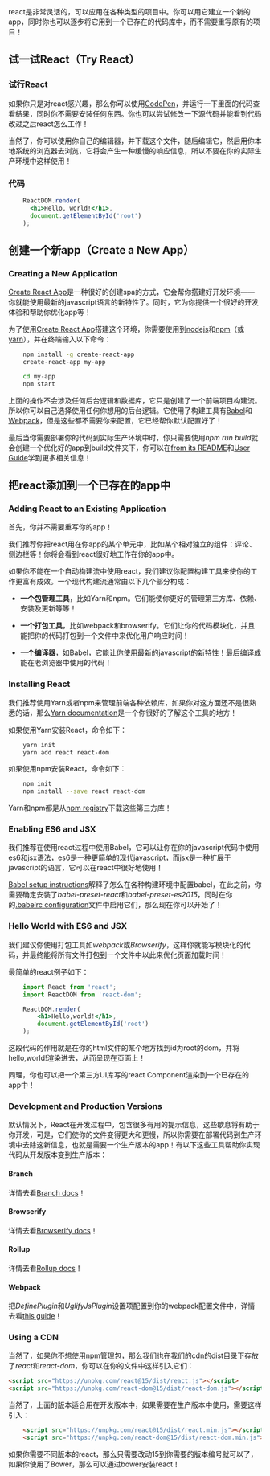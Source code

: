 react是非常灵活的，可以应用在各种类型的项目中。你可以用它建立一个新的app，同时你也可以逐步将它用到一个已存在的代码库中，而不需要重写原有的项目！

## 试一试React（Try React）

### 试行React

如果你只是对react感兴趣，那么你可以使用[CodePen](http://codepen.io/gaearon/pen/rrpgNB?editors=0010)，并运行一下里面的代码查看结果，同时你不需要安装任何东西。你也可以尝试修改一下源代码并能看到代码改过之后react怎么工作！

当然了，你可以使用你自己的编辑器，并下载这个文件，随后编辑它，然后用你本地系统的浏览器去浏览，它将会产生一种缓慢的响应信息，所以不要在你的实际生产环境中这样使用！

### 代码

``` jsx
	ReactDOM.render(
	  <h1>Hello, world!</h1>,
	  document.getElementById('root')
	);

```

## 创建一个新app（Create a New App）

### Creating a New Application

[Create React App](https://github.com/facebookincubator/create-react-app)是一种很好的创建spa的方式，它会帮你搭建好开发环境——你就能使用最新的javascript语言的新特性了。同时，它为你提供一个很好的开发体验和帮助你优化app等！ 

为了使用[Create React App](https://github.com/facebookincubator/create-react-app)搭建这个环境，你需要使用到[nodejs](https://nodejs.org/)和[npm](https://www.npmjs.com/)（或[yarn](https://yarnpkg.com/en/)），并在终端输入以下命令：

```bash
	npm install -g create-react-app
	create-react-app my-app

	cd my-app
	npm start

```

上面的操作不会涉及任何后台逻辑和数据库，它只是创建了一个前端项目构建流。所以你可以自己选择使用任何你想用的后台逻辑。它使用了构建工具有[Babel](https://babeljs.io/)和[Webpack](https://webpack.github.io/)，但是这些都不需要你来配置，它已经帮你默认配置好了！

最后当你需要部署你的代码到实际生产环境中时，你只需要使用*npm run build*就会创建一个优化好的app到build文件夹下，你可以在[from its README](https://github.com/facebookincubator/create-react-app#create-react-app-)和[User Guide](https://github.com/facebookincubator/create-react-app/blob/master/packages/react-scripts/template/README.md#table-of-contents)学到更多相关信息！


## 把react添加到一个已存在的app中

### Adding React to an Existing Application

首先，你并不需要重写你的app！

我们推荐你把react用在你app的某个单元中，比如某个相对独立的组件：评论、侧边栏等！你将会看到react很好地工作在你的app中。

如果你不能在一个自动构建流中使用react，我们建议你配置构建工具来使你的工作更富有成效。一个现代构建流通常由以下几个部分构成：

* **一个包管理工具**，比如Yarn和npm。它们能使你更好的管理第三方库、依赖、安装及更新等等！

* **一个打包工具**，比如webpack和browserify。它们让你的代码模块化，并且能把你的代码打包到一个文件中来优化用户响应时间！


* **一个编译器**，如Babel，它能让你使用最新的javascript的新特性！最后编译成能在老浏览器中使用的代码！


### Installing React

我们推荐使用Yarn或者npm来管理前端各种依赖库，如果你对这方面还不是很熟悉的话，那么[Yarn documentation](https://yarnpkg.com/en/docs/getting-started)是一个你很好的了解这个工具的地方！

如果使用Yarn安装React，命令如下：

```bash
	yarn init
	yarn add react react-dom
```

如果使用npm安装React，命令如下：

```bash
	npm init
	npm install --save react react-dom
```

Yarn和npm都是从[npm registry](https://www.npmjs.com/)下载这些第三方库！

### Enabling ES6 and JSX

我们推荐在使用react过程中使用Babel，它可以让你在你的javascript代码中使用es6和jsx语法，es6是一种更简单的现代javascript，而jsx是一种扩展于javascript的语言，它可以在react中很好地使用！

[Babel setup instructions](https://babeljs.io/docs/setup/)解释了怎么在各种构建环境中配置babel，在此之前，你需要确定安装了*babel-preset-react*和*babel-preset-es2015*，同时在你的[.babelrc configuration](http://babeljs.io/docs/usage/babelrc/)文件中启用它们，那么现在你可以开始了！

### Hello World with ES6 and JSX

我们建议你使用打包工具如*webpack*或*Browserify*，这样你就能写模块化的代码，并最终能将所有文件打包到一个文件中以此来优化页面加载时间！

最简单的react例子如下：

```jsx
	import React from 'react';
	import ReactDOM from 'react-dom';

	ReactDOM.render(
		<h1>Hello,world!</h1>,
		document.getElementById('root')
	);

```

这段代码的作用就是在你的html文件的某个地方找到id为root的dom，并将hello,world!渲染进去，从而呈现在页面上！

同理，你也可以把一个第三方UI库写的react Component渲染到一个已存在的app中！

### Development and Production Versions

默认情况下，React在开发过程中，包含很多有用的提示信息，这些歇息将有助于你开发，可是，它们使你的文件变得更大和更慢，所以你需要在部署代码到生产环境中去除这新信息，也就是需要一个生产版本的app！有以下这些工具帮助你实现代码从开发版本变到生产版本：

#### Branch

详情去看[Branch docs](http://brunch.io/docs/commands)！

#### Browserify

详情去看[Browserify docs](https://github.com/substack/node-browserify#usage)！

#### Rollup

详情去看[Rollup docs](https://github.com/rollup/rollup)！

#### Webpack

把*DefinePlugin*和*UglifyJsPlugin*设置项配置到你的webpack配置文件中，详情去看[this guide](https://webpack.js.org/guides/production-build/)！

### Using a CDN

当然了，如果你不想使用npm管理包，那么我们也在我们的cdn的dist目录下存放了*react*和*react-dom*，你可以在你的文件中这样引入它们：

```html
<script src="https://unpkg.com/react@15/dist/react.js"></script>
<script src="https://unpkg.com/react-dom@15/dist/react-dom.js"></script>
```

当然了，上面的版本适合用在开发版本中，如果需要在生产版本中使用，需要这样引入：

```html
	<script src="https://unpkg.com/react@15/dist/react.min.js"></script>
	<script src="https://unpkg.com/react-dom@15/dist/react-dom.min.js"></script>
```

如果你需要不同版本的react，那么只需要改动15到你需要的版本编号就可以了，如果你使用了Bower，那么可以通过bower安装react！
